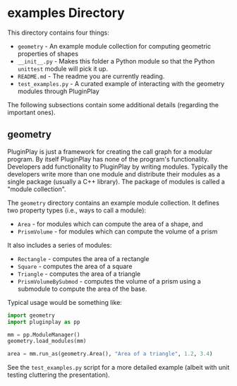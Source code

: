 # examples Directory

This directory contains four things:

- `geometry` - An example module collection for computing geometric properties
  of shapes
- `__init__.py` - Makes this folder a Python module so that the Python
  `unittest` module will pick it up.
- `README.md` - The readme you are currently reading.
- `test_examples.py` - A curated example of interacting with the geometry
  modules through PluginPlay

The following subsections contain some additional details (regarding the
important ones).

## geometry

PluginPlay is just a framework for creating the call graph for a modular
program. By itself PluginPlay has none of the program's functionality.
Developers add functionality to PluginPlay by writing modules. Typically the
developers write more than one module and distribute their modules as a single
package (usually a C++ library). The package of modules is called a "module
collection".

The `geometry` directory contains an example module collection. It defines two
property types (i.e., ways to call a module):

- `Area` - for modules which can compute the area of a shape, and
- `PrismVolume` - for modules which can compute the volume of a prism

It also includes a series of modules:

- `Rectangle` - computes the area of a rectangle
- `Square` - computes the area of a square
- `Triangle` - computes the area of a triangle
- `PrismVolumeBySubmod` - computes the volume of a prism using a submodule to
  compute the area of the base.

Typical usage would be something like:

```.py
import geometry
import pluginplay as pp

mm = pp.ModuleManager()
geometry.load_modules(mm)

area = mm.run_as(geometry.Area(), "Area of a triangle", 1.2, 3.4)
```

See the `test_examples.py` script for a more detailed example (albeit with
unit testing cluttering the presentation).
